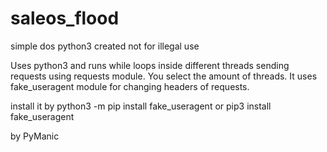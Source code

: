 # saleos_flood
simple dos python3 
created not for illegal use

Uses python3 and runs while loops inside different threads sending requests using requests module. 
You select the amount of threads. 
It uses fake_useragent module for changing headers of requests.

install it by
  python3 -m pip install fake_useragent
or
  pip3 install fake_useragent

by PyManic

